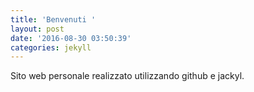 ```yaml
---
title: 'Benvenuti '
layout: post
date: '2016-08-30 03:50:39'
categories: jekyll
---
```


Sito web personale realizzato utilizzando github e jackyl.
